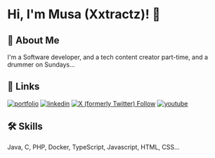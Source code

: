 
# Hi, I'm Musa (Xxtractz)! 👋


## 🚀 About Me
I'm a Software developer, and a tech content creator part-time, and a drummer on Sundays...


## 🔗 Links
[![portfolio](https://img.shields.io/badge/my_portfolio-000?style=for-the-badge&logo=ko-fi&logoColor=white)](https://www.xxtractz.co.za)
[![linkedin](https://img.shields.io/badge/linkedin-0A66C2?style=for-the-badge&logo=linkedin&logoColor=white)](https://www.linkedin.com/in/musa-martin-baloyi-95887b120)
[![X (formerly Twitter) Follow](https://img.shields.io/twitter/follow/xxtractz)](https://twitter.com/xxtractz)
[![youtube](https://img.shields.io/youtube/channel/subscribers/UCNVTqFh5-2ZZznq706UsuAg)](https://www.youtube.com/channel/UCNVTqFh5-2ZZznq706UsuAg?sub_confirmation=1)



## 🛠 Skills
Java, C, PHP, Docker, TypeScript, Javascript, HTML, CSS...


